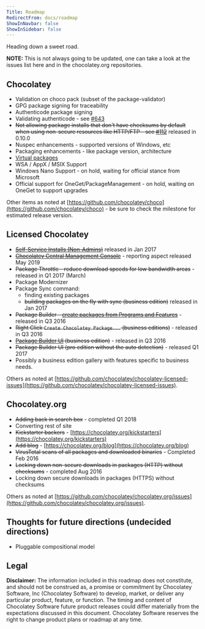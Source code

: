 ```yaml
---
Title: Roadmap
RedirectFrom: docs/roadmap
ShowInNavbar: false
ShowInSidebar: false
---
```


Heading down a sweet road.

**NOTE:** This is not always going to be updated, one can take a look at the issues list here and in the chocolatey.org repositories.

## Chocolatey

- Validation on choco pack (subset of the package-validator)
- GPG package signing for traceability
- Authenticode package signing
- Validating authenticode - see [#643](https://github.com/chocolatey/choco/issues/643)
- ~~Not allowing package installs that don't have checksums by default when using non-secure resources like HTTP/FTP - see [#112](https://github.com/chocolatey/choco/issues/112)~~ released in 0.10.0
- Nuspec enhancements - supported versions of Windows, etc
- Packaging enhancements - like package version, architecture
- [Virtual packages](https://github.com/chocolatey/chocolatey/issues/7)
- WSA / AppX / MSIX Support
- Windows Nano Support - on hold, waiting for official stance from Microsoft
- Official support for OneGet/PackageManagement - on hold, waiting on OneGet to support upgrades

Other items as noted at [https://github.com/chocolatey/choco](https://github.com/chocolatey/choco) - be sure to check the milestone for estimated release version.

## Licensed Chocolatey

- ~~[Self-Service Installs (Non-Admins)](./features/self-service-anywhere)~~ released in Jan 2017
- ~~[Chocolatey Central Management Console](./features/chocolatey-central-management)~~ - reporting aspect released May 2019
- ~~Package Throttle - reduce download speeds for low bandwidth areas~~ - released in Q1 2017 (March)
- Package Modernizer
- Package Sync command:
  - finding existing packages
  - ~~building packages on the fly with sync (business edition)~~ released in Jan 2017
- ~~Package Builder - [create packages from Programs and Features](./features/package-builder#generate-packages-from-programs-and-features)~~ - released in Q3 2016
- ~~Right Click `Create Chocolatey Package...` (business editions)~~ - released in Q3 2016
- ~~[Package Builder UI](./features/package-builder#package-builder-ui) (business edition)~~ - released in Q3 2016
- ~~Package Builder UI (pro edition without the auto detection)~~ - released Q1 2017
- Possibly a business edition gallery with features specific to business needs.

Others as noted at [https://github.com/chocolatey/chocolatey-licensed-issues](https://github.com/chocolatey/chocolatey-licensed-issues).

## Chocolatey.org

- ~~Adding back in search box~~ - completed Q1 2018
- Converting rest of site
- ~~Kickstarter backers~~ - [https://chocolatey.org/kickstarters](https://chocolatey.org/kickstarters)
- ~~Add blog~~ - [https://chocolatey.org/blog](https://chocolatey.org/blog)
- ~~VirusTotal scans of all packages and downloaded binaries~~ - Completed Feb 2016
- ~~Locking down non-secure downloads in packages (HTTP) without checksums~~ - completed Aug 2016
- Locking down secure downloads in packages (HTTPS) without checksums

Others as noted at [https://github.com/chocolatey/chocolatey.org/issues](https://github.com/chocolatey/chocolatey.org/issues).

## Thoughts for future directions (undecided directions)

- Pluggable compositional model

## Legal

**Disclaimer:** The information included in this roadmap does not constitute, and should not be construed as, a promise or commitment by Chocolatey Software, Inc (Chocolatey Software) to develop, market, or deliver any particular product, feature, or function. The timing and content of Chocolatey Software future product releases could differ materially from the expectations discussed in this document. Chocolatey Software reserves the right to change product plans or roadmap at any time.
